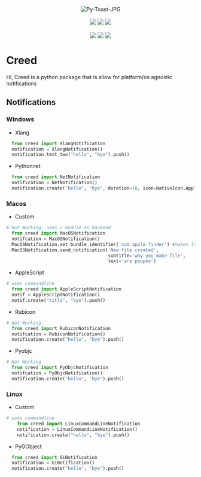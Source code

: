 <p align="center">
  <a>
    <img src="https://em.wattpad.com/fd2a405da529df03f21c13addff414a29ea0bf03/68747470733a2f2f73332e616d617a6f6e6177732e636f6d2f776174747061642d6d656469612d736572766963652f53746f7279496d6167652f764649326463486b5f6f57534b673d3d2d3537373139353238322e313533303432313134656264333264343839363331353937373336352e676966" alt="Py-Toast-JPG" border="0">
    <br>
    <br>
    <img src="https://pepy.tech/badge/creed">
    <img src="https://pepy.tech/badge/creed/month">
    <img src="https://pepy.tech/badge/creed/week">  
    <br>
    <br>
    <img src="https://forthebadge.com/images/badges/oooo-kill-em.svg">
    <img src="https://forthebadge.com/images/badges/made-with-crayons.svg">
    <img src="https://forthebadge.com/images/badges/no-ragrets.svg">
  </a>
</p>

# Creed
Hi, Creed is a python package that is allow for platform/os agnostic notifications

## Notifications
### Windows
- Xlang
```python
  from creed import XlangNotification
  notification = XlangNotification()
  notification.text_two("hello", "bye").push()
```
- Pythonnet
```python
  from creed import NetNotification
  notification = NetNotification()
  notification.create("hello", "bye", duration=10, icon=NativeIcon.Application).push()
```
### Macos
- Custom
```python
# Not Working: uses c module as backend 
  from creed import MacOSNotification
  notifcation = MacOSNotification()
  MacOSNotification.set_bundle_identifier('com.apple.finder') #makes logo to finder
  MacOSNotification.send_notification('New file created',
                                      subtitle='why you make file', 
                                      text='are poopoo')
```
- AppleScript 
```python
# uses commandline
  from creed import AppleScriptNotification
  notif = AppleScriptNotification()
  notif.create("title", "bye").push()
```
- Rubicon
```python
# Not Working
  from creed import RubiconNotification
  notifcation = RubiconNotification()
  notification.create("hello", "bye").push()
```
- Pyobjc
```python
# Not Working
  from creed import PyObjcNotification
  notifcation = PyObjcNotification()
  notification.create("hello", "bye").push()
```
### Linux
- Custom
```python
# uses commandline
    from creed import LinuxCommandLineNotification
    notification = LinuxCommandLineNotification()
    notification.create("hello", "bye").push()
```
- PyGObject
```python
  from creed import GiNotification
  notification = GiNotification()
  notification.create("hello", "bye").push()
```
